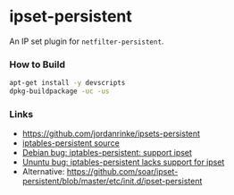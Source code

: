 # ipset-persistent

An IP set plugin for `netfilter-persistent`.

### How to Build

```bash
apt-get install -y devscripts
dpkg-buildpackage -uc -us
```

### Links

- https://github.com/jordanrinke/ipsets-persistent
- [iptables-persistent source](http://anonscm.debian.org/cgit/collab-maint/iptables-persistent.git/tree/)
- [Debian bug: iptables-persistent: support ipset](https://bugs.debian.org/cgi-bin/bugreport.cgi?bug=693177)
- [Ununtu bug: iptables-persistent lacks support for ipset](https://bugs.launchpad.net/ubuntu/+source/iptables-persistent/+bug/1405670)
- Alternative: https://github.com/soar/ipset-persistent/blob/master/etc/init.d/ipset-persistent
